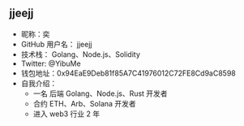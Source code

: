 ## jjeejj

- 昵称：奕 
- GitHub 用户名： jjeejj
- 技术栈： Golang、Node.js、Solidity
- Twitter: @YibuMe
- 钱包地址：0x94EaE9Deb81f85A7C41976012C72FE8Cd9aC8598   
- 自我介绍： 
  - 一名 后端 Golang、Node.js、Rust 开发者
  - 合约 ETH、Arb、Solana 开发者
  - 进入 web3 行业 2 年

